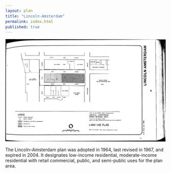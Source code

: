 ```yaml
---
layout: plan
title: "Lincoln-Amsterdam"
permalink: index.html
published: true
---
```


![Lincoln-Amsterdam in the Atlas of Urban Renewal](Lincoln-Amsterdam.jpg)

The Lincoln–Amsterdam plan was adopted in 1964, last revised in 1967, and expired in 2004. It designates low-income residential, moderate-income residential with retail commercial, public, and semi-public uses for the plan area. 